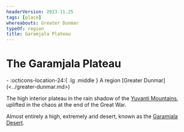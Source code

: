```yaml
---
headerVersion: 2023.11.25
tags: [place]
whereabouts: Greater Dunmar
typeOf: region
title: Garamjala Plateau
---
```

# The Garamjala Plateau
<div class="grid cards ext-narrow-margin ext-one-column" markdown>
-    :octicons-location-24:{ .lg .middle } A region [Greater Dunmar](<../greater-dunmar.md>)  
</div>


The high interior plateau in the rain shadow of the [Yuvanti Mountains](<../yuvanti-mountains.md>), uplifted in the chaos at the end of the Great War. 

Almost entirely a high, extremely arid desert, known as the [Garamjala Desert](<./garamjala-desert.md>). 